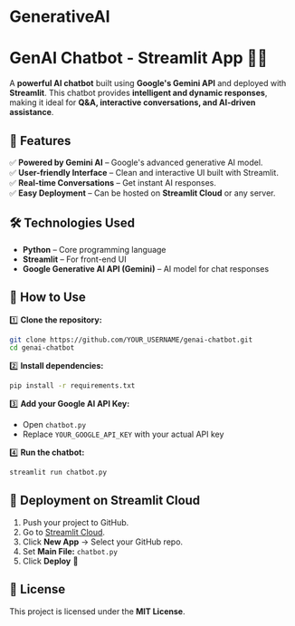 # GenerativeAI
# GenAI Chatbot - Streamlit App 🤖💬

A **powerful AI chatbot** built using **Google's Gemini API** and deployed with **Streamlit**. This chatbot provides **intelligent and dynamic responses**, making it ideal for **Q&A, interactive conversations, and AI-driven assistance**.

## 🚀 Features
✅ **Powered by Gemini AI** – Google's advanced generative AI model.  
✅ **User-friendly Interface** – Clean and interactive UI built with Streamlit.  
✅ **Real-time Conversations** – Get instant AI responses.  
✅ **Easy Deployment** – Can be hosted on **Streamlit Cloud** or any server.  

## 🛠️ Technologies Used
- **Python** – Core programming language  
- **Streamlit** – For front-end UI  
- **Google Generative AI API (Gemini)** – AI model for chat responses  

## 📌 How to Use
1️⃣ **Clone the repository:**  
   ```bash
   git clone https://github.com/YOUR_USERNAME/genai-chatbot.git
   cd genai-chatbot
   ```

2️⃣ **Install dependencies:**  
   ```bash
   pip install -r requirements.txt
   ```

3️⃣ **Add your Google AI API Key:**  
   - Open `chatbot.py`
   - Replace `YOUR_GOOGLE_API_KEY` with your actual API key

4️⃣ **Run the chatbot:**  
   ```bash
   streamlit run chatbot.py
   ```

## 🚀 Deployment on Streamlit Cloud
1. Push your project to GitHub.  
2. Go to [Streamlit Cloud](https://share.streamlit.io/).  
3. Click **New App** → Select your GitHub repo.  
4. Set **Main File:** `chatbot.py`  
5. Click **Deploy** 🎉

## 📜 License
This project is licensed under the **MIT License**.



